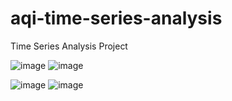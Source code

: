 # aqi-time-series-analysis
Time Series Analysis Project

![image](https://github.com/user-attachments/assets/bc750340-acc4-47b9-a62c-3ae011372b34)
![image](https://github.com/user-attachments/assets/ad9d5063-f955-4359-8856-8f4c5e5bae6d)

![image](https://github.com/user-attachments/assets/3bd2f1f3-88d8-4d0b-ab01-9205872130a8)
![image](https://github.com/user-attachments/assets/9a5958ce-055f-4283-81c4-547603f6f0b0)

